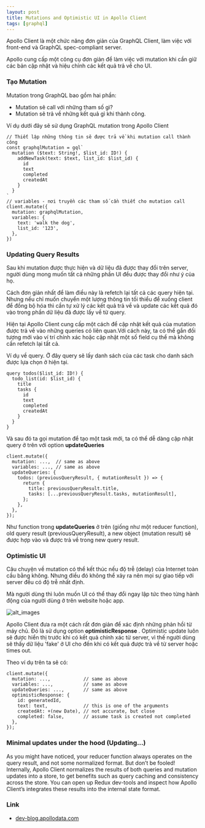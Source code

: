 ```yaml
---
layout: post
title: Mutations and Optimistic UI in Apollo Client
tags: [graphql]
---
```


Apollo Client là một chức năng đơn giản của GraphQL Client, làm việc với front-end và GraphQL spec-compliant server.

Apollo cung cấp một công cụ đơn giản để làm việc với mutation khi cần giữ các bản cập nhật và hiệu chỉnh các kết quả trả về cho UI.

### Tạo Mutation

Mutation trong GraphQL bao gồm hai phần:
 - Mutation sẽ call với những tham số gì?
 - Mutation sẽ trả về những kết quả gì khi thành công.

Ví dụ dưới đây sẽ sử dụng GraphQL mutation trong Apollo Client
  ```
  // Thiết lập những thông tin sẽ được trả về khi mutation call thành công
  const graphqlMutation = gql`
    mutation ($text: String!, $list_id: ID!) {
      addNewTask(text: $text, list_id: $list_id) {
        id
        text
        completed
        createdAt
      }
    }
  `
  // variables - nơi truyền các tham số cần thiết cho mutation call
  client.mutate({
    mutation: graphqlMutation, 
    variables: {
      text: 'walk the dog',
      list_id: '123',
    },
  })
  ```

### Updating Query Results

Sau khi mutation được thực hiện và dữ liệu đã được thay đổi trên server, người dùng mong muốn tất cả những phần UI đều được thay đổi như ý của họ.

Cách đơn giản nhất để làm điều này là refetch lại tất cả các query hiện tại.
Nhưng nếu chỉ muốn chuyển một lượng thông tin tối thiểu để xuống client để đồng bộ hóa thì cần tự xử lý các kết quả trả về và update các kết quả đó vào trong phần dữ liệu đã được lấy về từ query.

Hiện tại Apollo Client cung cấp một cách để cập nhật kết quả của mutation được trả về vào những queries có liên quan.Với cách này, ta có thể gắn đối tượng mới vào ví trí chính xác hoặc cập nhật một số field cụ thể mà không cần refetch lại tất cả.

Ví dụ về query. Ở đây query sẽ lấy danh sách của các task cho danh sách được lựa chọn ở hiện tại.
  ```
  query todos($list_id: ID!) {
    todo_list(id: $list_id) {
      title
      tasks {
        id
        text
        completed
        createdAt
      }
    }
  }
  ```
Và sau đó ta gọi mutation để tạo một task mới, ta có thể dễ dàng cập nhật query ở trên với option **updateQueries**
  ```
  client.mutate({
    mutation: ...,  // same as above
    variables: ..., // same as above
    updateQueries: {
      todos: (previousQueryResult, { mutationResult }) => {
        return {
          title: previousQueryResult.title,
          tasks: [...previousQueryResult.tasks, mutationResult],
        };
      },
    },
  });
  ```
Như function trong **updateQueries** ở trên (giống như một reducer function),  old query result (previousQueryResult), a new object (mutation result) sẽ được hợp vào và được trả về trong new query result.

### Optimistic UI

Câu chuyện về mutation có thể kết thúc nếu độ trễ (delay) của Internet toàn cầu bằng không. Nhưng điều đó không thể xảy ra nên mọi sự giao tiếp với server đều có độ trễ nhất định.

Mà người dùng thì luôn muốn UI có thể thay đổi ngay lập tức theo từng hành động của người dùng ở trên website hoặc app.

![alt_images](https://cdn-images-1.medium.com/max/800/1*RouBLrh2fM1wYjx6Af8Gfg.png)

Apollo Client đưa ra một cách rất đơn giản để xác định những phản hồi từ máy chủ. Đó là sử dụng option **optimisticResponse** . Optimistic update luôn sẽ được hiển thị trước khi có kết quả chính xác từ server, vì thế người dùng sẽ thấy dữ liệu 'fake' ở UI cho đến khi có kết quả được trả về từ server hoặc times out.

Theo ví dụ trên ta sẽ có:
  ```
  client.mutate({
    mutation: ...,            // same as above
    variables: ...,           // same as above
    updateQueries: ...,       // same as above
    optimisticResponse: {
      id: generatedId,
      text: text,             // this is one of the arguments
      createdAt: +(new Date), // not accurate, but close
      completed: false,       // assume task is created not completed
    },
  });
  ```

### Minimal updates under the hood (Updating...)

As you might have noticed, your reducer function always operates on the query result, and not some normalized format. But don’t be fooled! Internally, Apollo Client normalizes the results of both queries and mutation updates into a store, to get benefits such as query caching and consistency across the store. You can open up Redux dev-tools and inspect how Apollo Client’s integrates these results into the internal state format.

### Link

- [dev-blog.apollodata.com](https://dev-blog.apollodata.com/mutations-and-optimistic-ui-in-apollo-client-517eacee8fb0)



